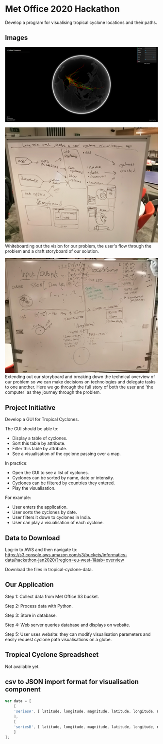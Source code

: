# Met Office 2020 Hackathon
Develop a program for visualising tropical cyclone locations and their paths.

## Images
![Image of the visualisation app in action.](demo1.png)

![Image of a whiteboard with a user flow, long-term goal and storyboard drawn on it.](whiteboard2.jpg)
Whiteboarding out the vision for our problem, the user's flow through the problem and a draft storyboard of our solution.

![Image of a whiteboard with a technical description of each part of the user and computer journey through the problem.](whiteboard1.jpg)
Extending out our storyboard and breaking down the technical overview of our problem so we can make decisions on technologies and delegate tasks to one another. Here we go through the full story of both the user and 'the computer' as they journey through the problem.

## Project Initiative
Develop a GUI for Tropical Cyclones.

The GUI should be able to:
- Display a table of cyclones.
- Sort this table by attribute.
- Filter this table by attribute.
- See a visualisation of the cyclone passing over a map.

In practice:
- Open the GUI to see a list of cyclones.
- Cyclones can be sorted by name, date or intensity.
- Cyclones can be filtered by countries they entered.
- Play the visualisation.

For example:
- User enters the application.
- User sorts the cyclones by date.
- User filters it down to cyclones in India.
- User can play a visualisation of each cyclone.

## Data to Download
Log-in to AWS and then navigate to:
https://s3.console.aws.amazon.com/s3/buckets/informatics-data/hackathon-jan2020/?region=eu-west-1&tab=overview

Download the files in tropical-cyclone-data.

## Our Application
Step 1: Collect data from Met Office S3 bucket.

Step 2: Process data with Python.

Step 3: Store in database.

Step 4: Web server queries database and displays on website.

Step 5: User uses website: they can modify visualisation parameters and easily request cyclone path visualisations on a globe.

## Tropical Cyclone Spreadsheet
Not available yet.

## csv to JSON import format for visualisation component
```javascript
var data = [
    [
    'seriesA', [ latitude, longitude, magnitude, latitude, longitude, magnitude, ... ]
    ],
    [
    'seriesB', [ latitude, longitude, magnitude, latitude, longitude, magnitude, ... ]
    ]
];
```
